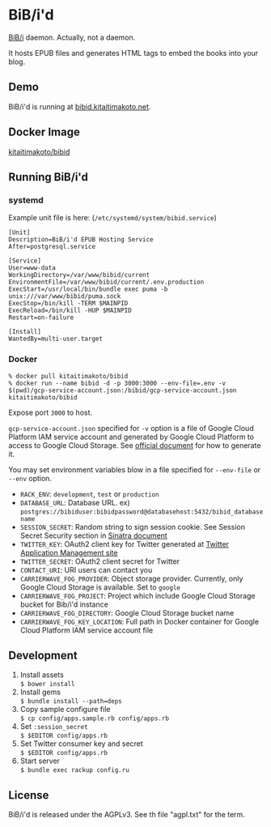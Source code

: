 BiB/i'd
======
[BiB/i][bibi] daemon. Actually, not a daemon.

It hosts EPUB files and generates HTML tags to embed the books into your blog.

Demo
----

BiB/i'd is running at [bibid.kitaitimakoto.net](http://bibid.kitaitimakoto.net).

Docker Image
------------

[kitaitimakoto/bibid][]

[kitaitimakoto/bibid]: https://hub.docker.com/r/kitaitimakoto/bibid/

Running BiB/i'd
---------------

### systemd ###

Example unit file is here:
(`/etc/systemd/system/bibid.service`)

    [Unit]
    Description=BiB/i'd EPUB Hosting Service
    After=postgresql.service
    
    [Service]
    User=www-data
    WorkingDirectory=/var/www/bibid/current
    EnvironmentFile=/var/www/bibid/current/.env.production
    ExecStart=/usr/local/bin/bundle exec puma -b unix:///var/www/bibid/puma.sock
    ExecStop=/bin/kill -TERM $MAINPID
    ExecReload=/bin/kill -HUP $MAINPID
    Restart=on-failure
    
    [Install]
    WantedBy=multi-user.target

### Docker ###

    % docker pull kitaitimakoto/bibid
    % docker run --name bibid -d -p 3000:3000 --env-file=.env -v $(pwd)/gcp-service-account.json:/bibid/gcp-service-account.json kitaitimakoto/bibid

Expose port `3000` to host.

`gcp-service-account.json` specified for `-v` option is a file of Google Cloud Platform IAM service account and generated by Google Cloud Platform to access to Google Cloud Storage. See [official document][] for how to generate it.

You may set environment variables blow in a file specified for `--env-file` or `--env` option.

* `RACK_ENV`: `development`, `test` or `production`
* `DATABASE_URL`: Database URL. ex) `postgres://bibiduser:bibidpassword@databasehost:5432/bibid_databasename`
* `SESSION_SECRET`: Random string to sign session cookie. See Session Secret Security section in [Sinatra document][]
* `TWITTER_KEY`: OAuth2 client key for Twitter generated at [Twitter Application Management site][]
* `TWITTER_SECRET`: OAuth2 client secret for Twitter
* `CONTACT_URI`: URI users can contact you
* `CARRIERWAVE_FOG_PROVIDER`: Object storage provider. Currently, only Google Cloud Storage is available. Set to `google`
* `CARRIERWAVE_FOG_PROJECT`: Project which include Google Cloud Storage bucket for Bib/i'd instance
* `CARRIERWAVE_FOG_DIRECTORY`: Google Cloud Storage bucket name
* `CARRIERWAVE_FOG_KEY_LOCATION`: Full path in Docker container for Google Cloud Platform IAM service account file

[official document]: https://cloud.google.com/iam/docs/creating-managing-service-accounts
[Sinatra document]: http://sinatrarb.com/intro.html
[Twitter Application Management site]: https://apps.twitter.com/

Development
-----------
1. Install assets  
   `$ bower install`
2. Install gems  
   `$ bundle install --path=deps`
3. Copy sample configure file  
   `$ cp config/apps.sample.rb config/apps.rb`  
4. Set `:session_secret`  
   `$ $EDITOR config/apps.rb`
5. Set Twitter consumer key and secret  
   `$ $EDITOR config/apps.rb`
6. Start server  
   `$ bundle exec rackup config.ru`

[bibi]: http://sarasa.la/bib/i/

License
-------
BiB/i'd is released under the AGPLv3. See th file "agpl.txt" for the term.
